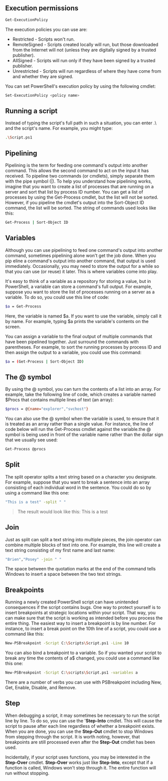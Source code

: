## Execution permissions
```sh
Get-ExecutionPolicy
```

The execution policies you can use are:
- Restricted - Scripts won't run.
- RemoteSigned - Scripts created locally will run, but those downloaded from the Internet will not (unless they are digitally signed by a trusted publisher).
- AllSigned - Scripts will run only if they have been signed by a trusted publisher.
- Unrestricted - Scripts will run regardless of where they have come from and whether they are signed.

You can set PowerShell's execution policy by using the following cmdlet:
```sh
Set-ExecutionPolicy <policy name>
```

## Running a script
Instead of typing the script's full path in such a situation, you can enter .\ and the script's name. For example, you might type:
```sh
.\Script.ps1
```

## Pipelining
Pipelining is the term for feeding one command's output into another command. This allows the second command to act on the input it has received. To pipeline two commands (or cmdlets), simply separate them with the pipe symbol (|).
To help you understand how pipelining works, imagine that you want to create a list of processes that are running on a server and sort that list by process ID number. You can get a list of processes by using the Get-Process cmdlet, but the list will not be sorted. However, if you pipeline the cmdlet's output into the Sort-Object ID command, the list will be sorted. The string of commands used looks like this:

```sh
Get-Process | Sort-Object ID
```

## Variables
Although you can use pipelining to feed one command's output into another command, sometimes pipelining alone won't get the job done. When you pip
eline a command's output into another command, that output is used immediately. Occasionally, you may need to store the output for a while so that you can use (or reuse) it later. This is where variables come into play.

It's easy to think of a variable as a repository for storing a value, but in PowerShell, a variable can store a command's full output. For example, suppose you want to store the list of processes running on a server as a variable. To do so, you could use this line of code:
```sh
$a = Get-Process
```
Here, the variable is named $a. If you want to use the variable, simply call it by name. For example, typing $a prints the variable's contents on the screen.

You can assign a variable to the final output of multiple commands that have been pipelined together. Just surround the commands with parentheses. For example, to sort the running processes by process ID and then assign the output to a variable, you could use this command:
```sh
$a = (Get-Process | Sort-Object ID)
```

## The @ symbol
By using the @ symbol, you can turn the contents of a list into an array. For example, take the following line of code, which creates a variable named $Procs that contains multiple lines of text (an array):
```sh
$procs = @{name="explorer","svchost"}
```
You can also use the @ symbol when the variable is used, to ensure that it is treated as an array rather than a single value. For instance, the line of code below will run the Get-Process cmdlet against the variable.the @ symbol is being used in front of the variable name rather than the dollar sign that we usually see used:
```sh
Get-Process @procs
```

## Split
The split operator splits a text string based on a character you designate. For example, suppose that you want to break a sentence into an array consisting of each individual word in the sentence. You could do so by using a command like this one:
```sh
"This is a test" -split " "
```
>The result would look like this:
This
is
a
test

## Join
Just as split can split a text string into multiple pieces, the join operator can combine multiple blocks of text into one. For example, this line will create a text string consisting of my first name and last name:
```sh
"Brien","Posey" -join " "
```
The space between the quotation marks at the end of the command tells Windows to insert a space between the two text strings.

## Breakpoints
Running a newly created PowerShell script can have unintended consequences if the script contains bugs. One way to protect yourself is to insert breakpoints at strategic locations within your script. That way, you can make sure that the script is working as intended before you process the entire thing.
The easiest way to insert a breakpoint is by line number. For instance, to insert a break point on the 10th line of a script, you could use a command like this:
```sh
New-PSBreakpoint -Script C:\Scripts\Script.ps1 -Line 10
```
You can also bind a breakpoint to a variable. So if you wanted your script to break any time the contents of a$ changed, you could use a command like this one:
```sh
New-PSBreakpoint -Script C:\scripts\Script.ps1 -variables a
```
There are a number of verbs you can use with PSBreakpoint including New, Get, Enable, Disable, and Remove.

## Step
When debugging a script, it may sometimes be necessary to run the script line by line. To do so, you can use the '**Step-Into** cmdlet. This will cause the script to pause after each line regardless of whether a breakpoint exists. When you are done, you can use the **Step-Out** cmdlet to stop Windows from stepping through the script. It is worth noting, however, that breakpoints are still processed even after the **Step-Out** cmdlet has been used.

Incidentally, if your script uses functions, you may be interested in the **Step-Over** cmdlet. **Step-Over** works just like **Step-Into**, except that if a function is called, Windows won't step through it. The entire function will run without stopping.